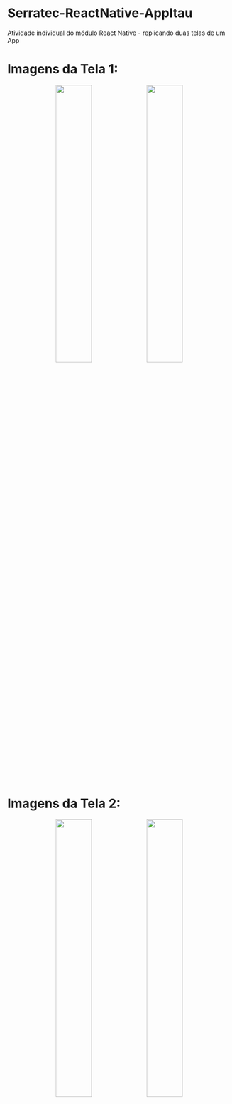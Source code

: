 # Serratec-ReactNative-AppItau
Atividade individual do módulo React Native - replicando duas telas de um App

<h1> Imagens da Tela 1:</h1>

<p align="center">
   <img width=40% src="https://user-images.githubusercontent.com/57160228/125146781-0f6c4180-e0fe-11eb-9f36-c5897203b84e.jpeg" />
   <img width=40% src="https://user-images.githubusercontent.com/57160228/125175639-d5ee1180-e1a3-11eb-8efc-fd03038fae5f.jpeg"/>
</p>

<h1> Imagens da Tela 2:</h1>

<p align="center">
   <img width=40% src="https://user-images.githubusercontent.com/57160228/125146810-3e82b300-e0fe-11eb-96c1-2bbfcb457f9c.jpeg"/>
   <img width=40% src="https://user-images.githubusercontent.com/57160228/125175640-d71f3e80-e1a3-11eb-91b4-9f39149e8e41.jpeg"/>
</p>
  


